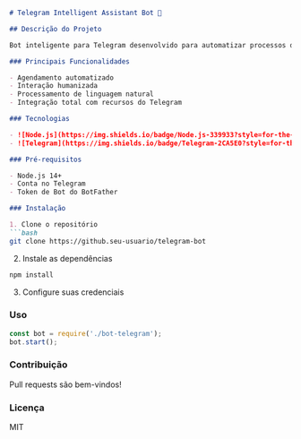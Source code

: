 ```markdown
# Telegram Intelligent Assistant Bot 🤖

## Descrição do Projeto

Bot inteligente para Telegram desenvolvido para automatizar processos de comunicação e agendamento.

### Principais Funcionalidades

- Agendamento automatizado
- Interação humanizada
- Processamento de linguagem natural
- Integração total com recursos do Telegram

### Tecnologias

- ![Node.js](https://img.shields.io/badge/Node.js-339933?style=for-the-badge&logo=nodedotjs&logoColor=white)
- ![Telegram](https://img.shields.io/badge/Telegram-2CA5E0?style=for-the-badge&logo=telegram&logoColor=white)

### Pré-requisitos

- Node.js 14+
- Conta no Telegram
- Token de Bot do BotFather

### Instalação

1. Clone o repositório
```bash
git clone https://github.seu-usuario/telegram-bot
```

2. Instale as dependências
```bash
npm install
```

3. Configure suas credenciais

### Uso

```javascript
const bot = require('./bot-telegram');
bot.start();
```

### Contribuição

Pull requests são bem-vindos!

### Licença

MIT
```
